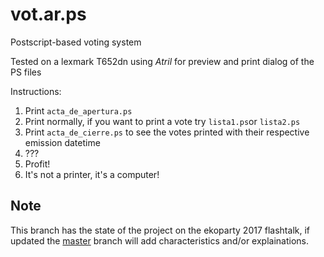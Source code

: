 # vot.ar.ps
Postscript-based voting system

Tested on a lexmark T652dn using _Atril_ for preview and print dialog of the PS files

Instructions:
  1. Print `acta_de_apertura.ps`
  2. Print normally, if you want to print a vote try `lista1.ps`or `lista2.ps`
  3. Print `acta_de_cierre.ps` to see the votes printed with their respective emission datetime
  4. ???
  5. Profit!
  6. It's not a printer, it's a computer!


## Note
This branch has the state of the project on the ekoparty 2017 flashtalk, if updated the [master](https://github.com/iglosiggio/vot.ar.ps/tree/master)
branch will add characteristics and/or explainations.
